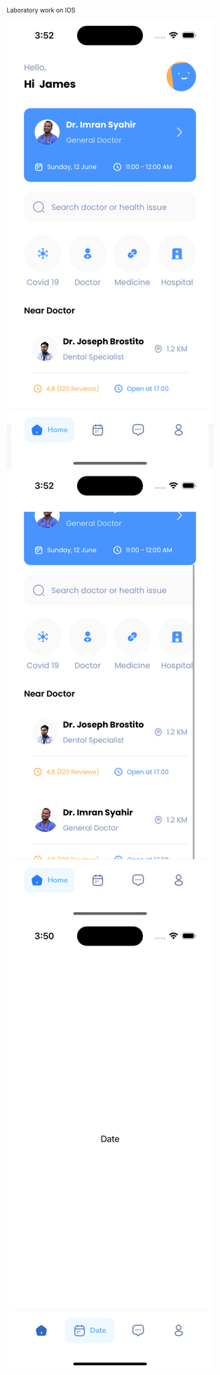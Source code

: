 Laboratory work on IOS

![Alt text](Screens/screen1.png)
![Alt text](Screens/screen2.png)
![Alt text](Screens/screen3.png)
